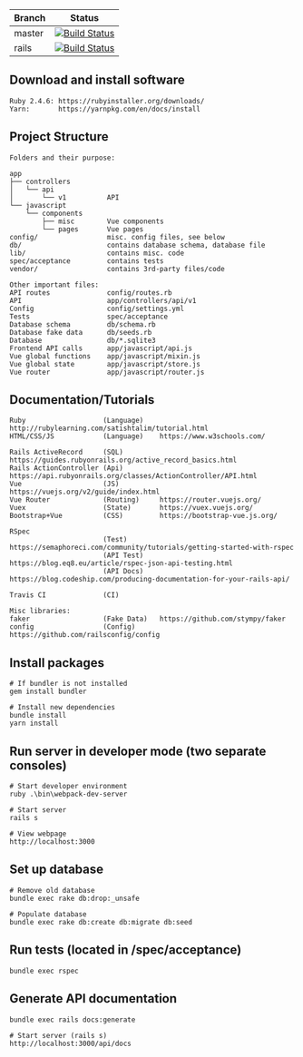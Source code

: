 | Branch        | Status        |
| ------------- |:-------------:|
| master      | [![Build Status](https://travis-ci.org/tangandrew/CSE110-Project.svg?branch=master)](https://travis-ci.org/tangandrew/CSE110-Project) |
| rails      | [![Build Status](https://travis-ci.org/tangandrew/CSE110-Project.svg?branch=rails)](https://travis-ci.org/tangandrew/CSE110-Project) |


## Download and install software
    Ruby 2.4.6: https://rubyinstaller.org/downloads/
    Yarn:       https://yarnpkg.com/en/docs/install

## Project Structure
    Folders and their purpose:
    
    app
    ├── controllers
    │   └── api
    │       └── v1          API
    └── javascript
        └── components
            ├── misc        Vue components
            └── pages       Vue pages
    config/                 misc. config files, see below
    db/                     contains database schema, database file
    lib/                    contains misc. code
    spec/acceptance         contains tests
    vendor/                 contains 3rd-party files/code
    
    Other important files:
    API routes              config/routes.rb
    API                     app/controllers/api/v1
    Config                  config/settings.yml
    Tests                   spec/acceptance
    Database schema         db/schema.rb
    Database fake data      db/seeds.rb
    Database                db/*.sqlite3
    Frontend API calls      app/javascript/api.js
    Vue global functions    app/javascript/mixin.js
    Vue global state        app/javascript/store.js
    Vue router              app/javascript/router.js

## Documentation/Tutorials
    Ruby                   (Language)    http://rubylearning.com/satishtalim/tutorial.html
    HTML/CSS/JS            (Language)    https://www.w3schools.com/
    
    Rails ActiveRecord     (SQL)         https://guides.rubyonrails.org/active_record_basics.html
    Rails ActionController (Api)         https://api.rubyonrails.org/classes/ActionController/API.html 
    Vue                    (JS)          https://vuejs.org/v2/guide/index.html
    Vue Router             (Routing)     https://router.vuejs.org/
    Vuex                   (State)       https://vuex.vuejs.org/
    Bootstrap+Vue          (CSS)         https://bootstrap-vue.js.org/
    
    RSpec                  
                           (Test)        https://semaphoreci.com/community/tutorials/getting-started-with-rspec
                           (API Test)    https://blog.eq8.eu/article/rspec-json-api-testing.html
                           (API Docs)    https://blog.codeship.com/producing-documentation-for-your-rails-api/
    
    Travis CI              (CI)
    
    Misc libraries:
    faker                  (Fake Data)   https://github.com/stympy/faker
    config                 (Config)      https://github.com/railsconfig/config
    
## Install packages
    # If bundler is not installed
    gem install bundler

    # Install new dependencies
    bundle install
    yarn install
    
## Run server in developer mode (two separate consoles)
    # Start developer environment
    ruby .\bin\webpack-dev-server
    
    # Start server
    rails s
    
    # View webpage
    http://localhost:3000

## Set up database
    # Remove old database
    bundle exec rake db:drop:_unsafe

    # Populate database
    bundle exec rake db:create db:migrate db:seed

## Run tests (located in /spec/acceptance)
    bundle exec rspec
    
## Generate API documentation
    bundle exec rails docs:generate
    
    # Start server (rails s)
    http://localhost:3000/api/docs
